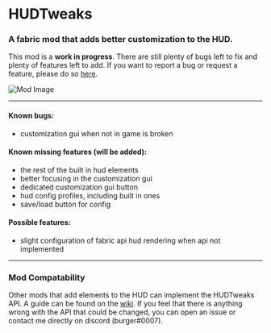 # HUDTweaks

### A fabric mod that adds better customization to the HUD.

This mod is a **work in progress**. There are still plenty of bugs left to fix and plenty of features left to add. If you want to report a bug or request a feature, please do so [here](/../../issues).

![Mod Image](https://i.imgur.com/R1qvmeC.png)

------
#### Known bugs:
* customization gui when not in game is broken

#### Known missing features (will be added):
* the rest of the built in hud elements
* better focusing in the customization gui
* dedicated customization gui button
* hud config profiles, including built in ones
* save/load button for config

#### Possible features:
* slight configuration of fabric api hud rendering when api not implemented

------
### Mod Compatability

Other mods that add elements to the HUD can implement the HUDTweaks API. A guide can be found on the [wiki](/../../wiki). If you feel that there is anything wrong with the API that could be changed, you can open an issue or contact me directly on discord (burger#0007).
